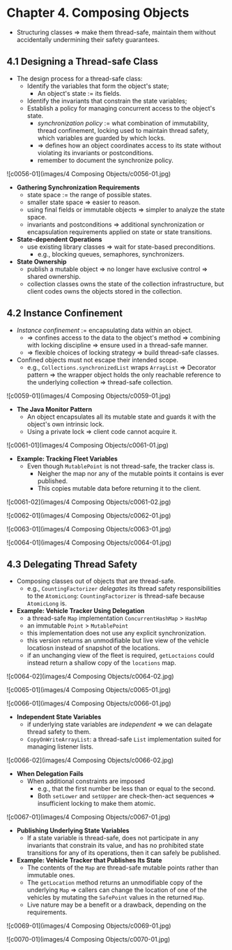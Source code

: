 # Chapter 4. Composing Objects

* Structuring classes => make them thread-safe, maintain them without accidentally undermining their safety guarantees.

## 4.1 Designing a Thread-safe Class

* The design process for a thread-safe class:
  * Identify the variables that form the object's state;
    * An object's state := its fields.
  * Identify the invariants that constrain the state variables;
  * Establish a policy for managing concurrent access to the object's state.
    * *synchronization policy* := what combination of immutability, thread confinement, locking used to maintain thread safety, which variables are guarded by which locks.
    * => defines how an object coordinates access to its state without violating its invariants or postconditions.
    * remember to document the synchronize policy.

![c0056-01](images/4 Composing Objects/c0056-01.jpg)

* **Gathering Synchronization Requirements**
  * state space := the range of possible states.
  * smaller state space => easier to reason.
  * using final fields or immutable objects => simpler to analyze the state space.
  * invariants and postconditions => additional synchronization or encapsulation requirements applied on state or state transitions.
* **State-dependent Operations**
  * use existing library classes => wait for state-based preconditions.
    * e.g., blocking queues, semaphores, synchronizers.
* **State Ownership**
  * publish a mutable object => no longer have exclusive control => shared ownership.
  * collection classes owns the state of the collection infrastructure, but client codes owns the objects stored in the collection.

## 4.2 Instance Confinement

* *Instance confinement* := encapsulating data within an object.
  * => confines access to the data to the object's method => combining with locking discipline => ensure used in a thread-safe manner.
  * => flexible choices of locking strategy => build thread-safe classes.
* Confined objects must not escape their intended scope.
  * e.g., `Collections.synchronizedList` wraps `ArrayList` => Decorator pattern => the wrapper object holds the only reachable reference to the underlying collection => thread-safe collection.

![c0059-01](images/4 Composing Objects/c0059-01.jpg)

* **The Java Monitor Pattern**
  * An object encapsulates all its mutable state and guards it with the object's own intrinsic lock.
  * Using a private lock => client code cannot acquire it.

![c0061-01](images/4 Composing Objects/c0061-01.jpg)

* **Example: Tracking Fleet Variables**
  * Even though `MutablePoint` is not thread-safe, the tracker class is.
    * Neigher the map nor any of the mutable points it contains is ever published.
    * This copies mutable data before returning it to the client.

![c0061-02](images/4 Composing Objects/c0061-02.jpg)

![c0062-01](images/4 Composing Objects/c0062-01.jpg)

![c0063-01](images/4 Composing Objects/c0063-01.jpg)

![c0064-01](images/4 Composing Objects/c0064-01.jpg)

## 4.3 Delegating Thread Safety

* Composing classes out of objects that are thread-safe.
  * e.g., `CountingFactorizer` *delegates* its thread safety responsibilities to the `AtomicLong`: `CountingFactorizer` is thread-safe because `AtomicLong` is.
* **Example: Vehicle Tracker Using Delegation**
  * a thread-safe `Map` implementation `ConcurrentHashMap` > `HashMap`
  * an immutable `Point` > `MutablePoint`
  * this implementation does not use any explicit synchronization.
  * this version returns an unmodifiable but live view of the vehicle locatiosn instead of snapshot of the locations.
  * if an unchanging view of the fleet is required, `getLoctaions` could instead return a shallow copy of the `locations` map.

![c0064-02](images/4 Composing Objects/c0064-02.jpg)

![c0065-01](images/4 Composing Objects/c0065-01.jpg)

![c0066-01](images/4 Composing Objects/c0066-01.jpg)

* **Independent State Variables**
  * if underlying state variables are *independent* => we can delagate thread safety to them.
  * `CopyOnWriteArrayList`: a thread-safe `List` implementation suited for managing listener lists.

![c0066-02](images/4 Composing Objects/c0066-02.jpg)

* **When Delegation Fails**
  * When additional constraints are imposed
    * e.g., that the first number be less than or equal to the second.
    * Both `setLower` and `setUpper` are check-then-act sequences => insufficient locking to make them atomic.

![c0067-01](images/4 Composing Objects/c0067-01.jpg)

* **Publishing Underlying State Variables**
  * If a state variable is thread-safe, does not participate in any invariants that constrain its value, and has no prohibited state transitions for any of its operations, then it can safely be published.
* **Example: Vehicle Tracker that Publishes Its State**
  * The contents of the `Map` are thread-safe mutable points rather than immutable ones.
  * The `getLocation` method returns an unmodifiable copy of the underlying `Map` => callers can change the location of one of the vehicles by mutating the `SafePoint` values in the returned `Map`.
  * Live nature may be a benefit or a drawback, depending on the requirements.

![c0069-01](images/4 Composing Objects/c0069-01.jpg)

![c0070-01](images/4 Composing Objects/c0070-01.jpg)

